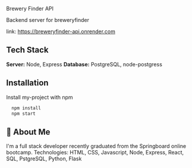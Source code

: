 Brewery Finder API

Backend server for breweryfinder

link: https://breweryfinder-api.onrender.com



## Tech Stack

**Server:** Node, Express
**Database:** PostgreSQL, node-postgress

## Installation

Install my-project with npm

```bash
  npm install
  npm start
```
    


## 🚀 About Me
I'm a full stack developer recently graduated from the Springboard online bootcamp.
Technologies: HTML, CSS, Javascript, Node, Express, React, SQL, PstgreSQL, Python, Flask
